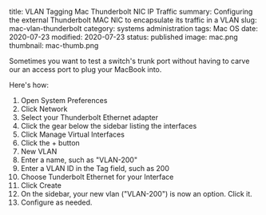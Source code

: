 title: VLAN Tagging Mac Thunderbolt NIC IP Traffic
summary: Configuring the external Thunderbolt MAC NIC to encapsulate its traffic in a VLAN
slug: mac-vlan-thunderbolt
category: systems administration
tags: Mac OS
date: 2020-07-23
modified: 2020-07-23
status: published
image: mac.png
thumbnail: mac-thumb.png


Sometimes you want to test a switch's trunk port without having to carve our an access port to plug your MacBook into. 

Here's how:

1. Open System Preferences
1. Click Network
1. Select your Thunderbolt Ethernet adapter
1. Click the gear below the sidebar listing the interfaces
1. Click Manage Virtual Interfaces
1. Click the + button
1. New VLAN
1. Enter a name, such as "VLAN-200"
1. Enter a VLAN ID in the Tag field, such as 200
1. Choose Tunderbolt Ethernet for your Interface
1. Click Create
1. On the sidebar, your new vlan ("VLAN-200") is now an option. Click it.
1. Configure as needed.
